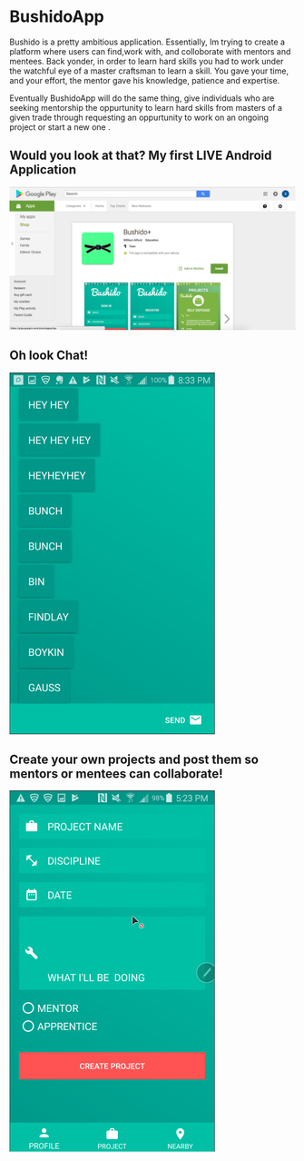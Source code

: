 # BushidoApp
Bushido is a pretty ambitious application. Essentially, Im trying to create a platform where users can find,work with, and colloborate with mentors and mentees. Back yonder, in order to learn hard skills you had to work under the watchful eye of a master craftsman to learn a skill. You gave your time, and your effort, the mentor gave his knowledge, patience and expertise.

Eventually BushidoApp will do the same thing, give individuals who are seeking mentorship the oppurtunity to learn hard skills from masters of a given trade through requesting an oppurtunity to work on an ongoing project or start a new one .

## Would you look at that? My first LIVE Android Application

![Alt text](images/PlayStore.png)


## Oh look Chat!
![Alt text](images/chat.png)



## Create your own projects and post them so mentors or mentees can collaborate!
![Alt text](images/creation.png)




